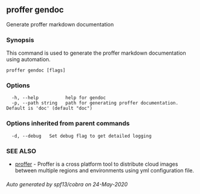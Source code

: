 ## proffer gendoc

Generate proffer markdown documentation

### Synopsis

This command is used to generate the proffer markdown documentation using automation.

```
proffer gendoc [flags]
```

### Options

```
  -h, --help          help for gendoc
  -p, --path string   path for generating proffer documentation. Default is 'doc' (default "doc")
```

### Options inherited from parent commands

```
  -d, --debug   Set debug flag to get detailed logging
```

### SEE ALSO

* [proffer](proffer.md)	 - Proffer is a cross platform tool to distribute cloud images between multiple regions and environments using yml configuration file.

###### Auto generated by spf13/cobra on 24-May-2020
